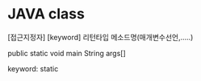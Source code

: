 # JAVA class

[접근지정자] [keyword] 리턴타입 메소드명(매개변수선언,.....)

public 			static			void		main		String args[] 

keyword: static

